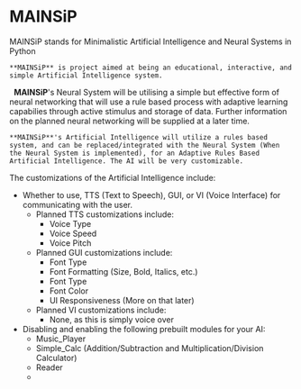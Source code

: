 # MAINSiP

MAINSiP stands for Minimalistic Artificial Intelligence and Neural Systems in Python

	**MAINSiP** is project aimed at being an educational, interactive, and simple Artificial Intelligence system.
	
    **MAINSiP**'s Neural System will be utilising a simple but effective form of neural networking that will use a rule based process with adaptive learning capabilies through active stimulus and storage of data. Further information on the planned neural networking will be supplied at a later time.

	**MAINSiP**'s Artificial Intelligence will utilize a rules based system, and can be replaced/integrated with the Neural System (When the Neural System is implemented), for an Adaptive Rules Based Artificial Intelligence. The AI will be very customizable.
	
The customizations of the Artificial Intelligence include:

- Whether to use, TTS (Text to Speech), GUI, or VI (Voice Interface) for communicating with the user.
	- Planned TTS customizations include:
		- Voice Type
		- Voice Speed
		- Voice Pitch
	- Planned GUI customizations include:
		- Font Type
		- Font Formatting (Size, Bold, Italics, etc.)
		- Font Type
		- Font Color
		- UI Responsiveness (More on that later)
	- Planned VI customizations include:
		- None, as this is simply voice over
- Disabling and enabling the following prebuilt modules for your AI:
	- Music_Player
	- Simple_Calc (Addition/Subtraction and Multiplication/Division Calculator)
	- Reader
	- 
		
	

